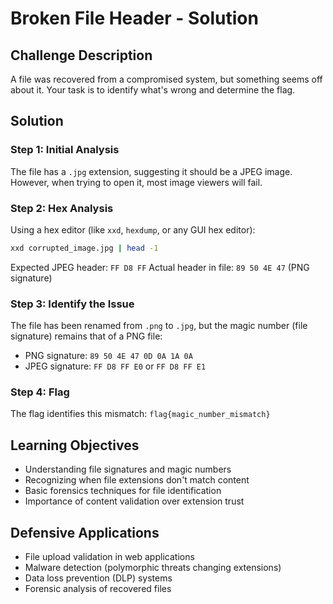 # Broken File Header - Solution

## Challenge Description

A file was recovered from a compromised system, but something seems off about it. Your task is to identify what's wrong and determine the flag.

## Solution

### Step 1: Initial Analysis

The file has a `.jpg` extension, suggesting it should be a JPEG image. However, when trying to open it, most image viewers will fail.

### Step 2: Hex Analysis

Using a hex editor (like `xxd`, `hexdump`, or any GUI hex editor):

```bash
xxd corrupted_image.jpg | head -1
```

Expected JPEG header: `FF D8 FF`
Actual header in file: `89 50 4E 47` (PNG signature)

### Step 3: Identify the Issue

The file has been renamed from `.png` to `.jpg`, but the magic number (file signature) remains that of a PNG file:
- PNG signature: `89 50 4E 47 0D 0A 1A 0A`
- JPEG signature: `FF D8 FF E0` or `FF D8 FF E1`

### Step 4: Flag

The flag identifies this mismatch: `flag{magic_number_mismatch}`

## Learning Objectives

- Understanding file signatures and magic numbers
- Recognizing when file extensions don't match content
- Basic forensics techniques for file identification
- Importance of content validation over extension trust

## Defensive Applications

- File upload validation in web applications
- Malware detection (polymorphic threats changing extensions)
- Data loss prevention (DLP) systems
- Forensic analysis of recovered files
